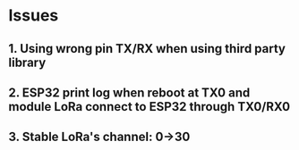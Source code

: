 # Issues
## 1. Using wrong pin TX/RX when using third party library
## 2. ESP32 print log when reboot at TX0 and module LoRa connect to ESP32 through TX0/RX0
## 3. Stable LoRa's channel: 0->30